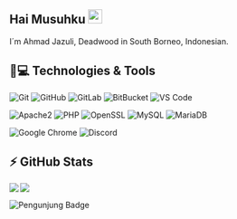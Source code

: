 ## Hai Musuhku <img src="https://media.giphy.com/media/hvRJCLFzcasrR4ia7z/giphy.gif" width="25px"></a>

I´m Ahmad Jazuli, Deadwood in South Borneo, Indonesian.

## 🚀💻 Technologies & Tools

  ![Git](https://img.shields.io/badge/-Git-black?style=flat-square&logo=git)
  ![GitHub](https://img.shields.io/badge/-GitHub-181717?style=flat-square&logo=github)
  ![GitLab](https://img.shields.io/badge/-GitLab-FCA121?style=flat-square&logo=gitlab)
  ![BitBucket](https://img.shields.io/badge/-BitBucket-darkblue?style=flat-square&logo=bitbucket)
  ![VS Code](https://img.shields.io/badge/-VS%20Code-007ACC?style=flat-square&logo=visual-studio-code)
  
  ![Apache2](https://img.shields.io/badge/Apache2-black?style=flat-square&logo=apache)
  ![PHP](https://img.shields.io/badge/PHP-black?style=flat-square&logo=php)
  ![OpenSSL](https://img.shields.io/badge/OpenSSL-black?style=flat-square&logo=openssl)
  ![MySQL](https://img.shields.io/badge/-MySQL-black?style=flat-square&logo=mysql)
  ![MariaDB](https://img.shields.io/badge/MariaDB-black?style=flat-square&logo=mariadb)

  ![Google Chrome](https://img.shields.io/badge/Chrome-black?style=flat-square&logo=google-chrome)
  ![Discord](https://img.shields.io/badge/Discord-black?style=flat-square&logo=discord)


## ⚡ GitHub Stats

<img align="left" src="https://github-readme-stats.vercel.app/api?username=ahmdjazuli&show_icons=true&count_private=true&theme=gruvbox" />
<img src="https://github-readme-stats.vercel.app/api/top-langs/?username=ahmdjazuli&layout=compact&count_private=true&theme=gruvbox" /> 

![Pengunjung Badge](https://visitor-badge.laobi.icu/badge?page_id=ahmdjazuli.ahmdjazuli)

